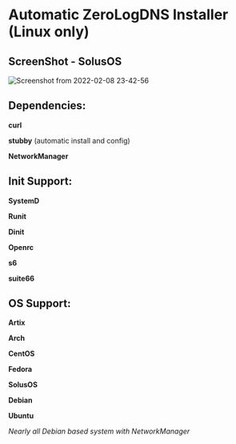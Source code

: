 # Automatic ZeroLogDNS Installer (Linux only)

## ScreenShot - SolusOS
![Screenshot from 2022-02-08 23-42-56](https://user-images.githubusercontent.com/55440418/153094092-9bc475ee-fef9-443a-9231-3bd04f3cf65a.png)

## Dependencies:

**curl**

**stubby** (automatic install and config)

**NetworkManager**

## Init Support:

**SystemD**

**Runit**

**Dinit**

**Openrc**

**s6**

**suite66**

## OS Support:

**Artix**

**Arch**

**CentOS**

**Fedora**

**SolusOS**

**Debian**

**Ubuntu**

*Nearly all Debian based system with NetworkManager*
